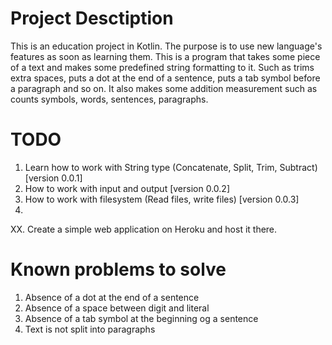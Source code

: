 # Project Desctiption

This is an education project in Kotlin. The purpose is to use new language's features as soon as learning them.
This is a program that takes some piece of a text and makes some predefined string formatting to it.
Such as trims extra spaces, puts a dot at the end of a sentence, puts a tab symbol before a paragraph and so on.
It also makes some addition measurement such as counts symbols, words, sentences, paragraphs.

# TODO

1. Learn how to work with String type (Concatenate, Split, Trim, Subtract) [version 0.0.1]
2. How to work with input and output [version 0.0.2]
3. How to work with filesystem (Read files, write files) [version 0.0.3]
4. 
XX. Create a simple web application on Heroku and host it there.

# Known problems to solve

1. Absence of a dot at the end of a sentence
2. Absence of a space between digit and literal
3. Absence of a tab symbol at the beginning og a sentence
4. Text is not split into paragraphs
